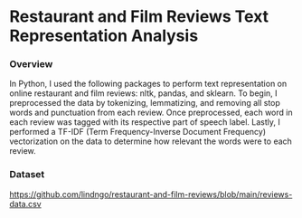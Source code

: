 # Restaurant and Film Reviews Text Representation Analysis 

### Overview
In Python, I used the following packages to perform text representation on online restaurant and film reviews: nltk, pandas, and sklearn. To begin, I preprocessed the data by tokenizing, lemmatizing, and removing all stop words and punctuation from each review. Once preprocessed, each word in each review was tagged with its respective part of speech label. Lastly, I performed a TF-IDF (Term Frequency-Inverse Document Frequency) vectorization on the data to determine how relevant the words were to each review. 

### Dataset
https://github.com/lindngo/restaurant-and-film-reviews/blob/main/reviews-data.csv
